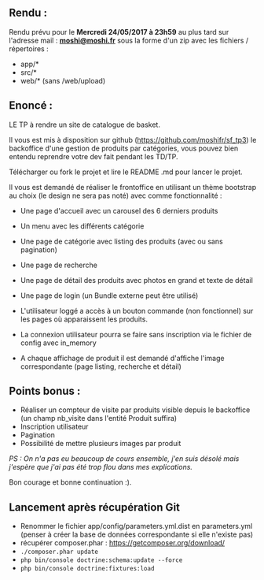 Rendu :
--------

Rendu prévu pour le **Mercredi 24/05/2017 à 23h59** au plus tard sur l'adresse mail : **moshi@moshi.fr**
sous la forme d'un zip avec les fichiers / répertoires :
- app/*
- src/*
- web/* (sans /web/upload)


Enoncé :
---------

LE TP à rendre un site de catalogue de basket.

Il vous est mis à disposition sur github (https://github.com/moshifr/sf_tp3) le backoffice d'une gestion de produits par catégories, vous pouvez bien entendu reprendre votre dev fait pendant les TD/TP.

Télécharger ou fork le projet et lire le README .md pour lancer le projet.

Il vous est demandé de réaliser le frontoffice en utilisant un thème bootstrap au choix (le design ne sera pas noté) avec comme fonctionnalité :

- Une page d'accueil avec un carousel des 6 derniers produits
- Un menu avec les différents catégorie
- Une page de catégorie avec listing des produits (avec ou sans pagination)
- Une page de recherche
- Une page de détail des produits avec photos en grand et texte de détail
- Une page de login (un Bundle externe peut être utilisé)
- L'utilisateur loggé a accès à un bouton commande (non fonctionnel) sur les pages où apparaissent les produits.
- La connexion utilisateur pourra se faire sans inscription via le fichier de config avec in_memory

- A chaque affichage de produit il est demandé d'affiche l'image correspondante (page listing, recherche et détail)

Points bonus :
--------

- Réaliser un compteur de visite par produits visible depuis le backoffice (un champ nb_visite dans l'entité Produit suffira)
- Inscription utilisateur
- Pagination
- Possibilité de mettre plusieurs images par produit


*PS : On n'a pas eu beaucoup de cours ensemble, j'en suis désolé mais j'espère que j'ai pas été trop flou dans mes explications.*

Bon courage et bonne continuation :).

Lancement après récupération Git
--------


- Renommer le fichier app/config/parameters.yml.dist en parameters.yml (penser à créer la base de données correspondante si elle n'existe pas)
- récupérer composer.phar : https://getcomposer.org/download/
- `./composer.phar update`
- `php bin/console doctrine:schema:update --force`
- `php bin/console doctrine:fixtures:load`
